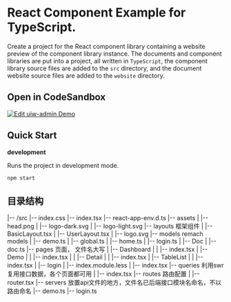 React Component Example for TypeScript.
===

Create a project for the React component library containing a website preview of the component library instance. The documents and component libraries are put into a project, all written in `TypeScript`, the component library source files are added to the `src` directory, and the document website source files are added to the `website` directory.

## Open in CodeSandbox

[![Edit uiw-admin Demo](https://codesandbox.io/static/img/play-codesandbox.svg)](https://codesandbox.io/s/github/uiwjs/uiw-admin/tree/master/examples/base)

## Quick Start

**development**

Runs the project in development mode.  

```bash
npm start
```

## 目录结构

|-- /src
    |-- index.css
    |-- index.tsx
    |-- react-app-env.d.ts
    |-- assets
    |   |-- head.png
    |   |-- logo-dark.svg
    |   |-- logo-light.svg
    |-- layouts                       框架组件
    |   |-- BasicLayout.tsx
    |   |-- UserLayout.tsx
    |   |-- logo.svg
    |-- models                        remach models
    |   |-- demo.ts
    |   |-- global.ts
    |   |-- home.ts
    |   |-- login.ts
    |   |-- Doc
    |       |-- doc.ts
    |-- pages                         页面， 文件名大写
    |   |-- Dashboard
    |   |   |-- index.tsx
    |   |-- Demo
    |   |   |-- index.tsx
    |   |   |-- Detail
    |   |       |-- index.tsx
    |   |-- TableList
    |   |   |-- index.tsx
    |   |-- login
    |       |-- index.module.less
    |       |-- index.tsx
    |-- queries                       利用swr复用接口数据，各个页面都可用
    |   |-- index.tsx
    |-- routes                        路由配置
    |   |-- router.tsx
    |-- servers                       放置api文件的地方，文件名已后端接口模块名命名，不以路由命名
        |-- demo.ts
        |-- login.ts
